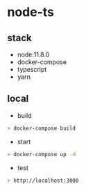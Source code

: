 # node-ts 

## stack

- node:11.8.0 
- docker-compose
- typescript 
- yarn

## local

- build

```bash
> docker-compose build
```

- start

```bash
> docker-compose up -d
```

- test

```bash
> http://localhost:3000
```
